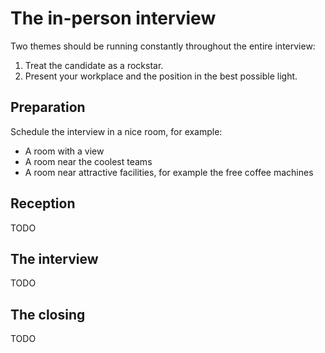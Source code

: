 The in-person interview
=======================

Two themes should be running constantly throughout the entire interview:

1. Treat the candidate as a rockstar.
2. Present your workplace and the position in the best possible light.

Preparation
-----------

Schedule the interview in a nice room, for example:

- A room with a view
- A room near the coolest teams
- A room near attractive facilities, for example the free coffee machines

Reception
---------

TODO

The interview
-------------

TODO

The closing
-----------

TODO

